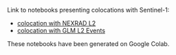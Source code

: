 Link to notebooks presenting colocations with Sentinel-1:

- [colocation with NEXRAD L2](readme/readme_nexrad.ipynb)
- [colocation with GLM L2 Events](readme/readme_glm.ipynb)

These notebooks have been generated on Google Colab.
